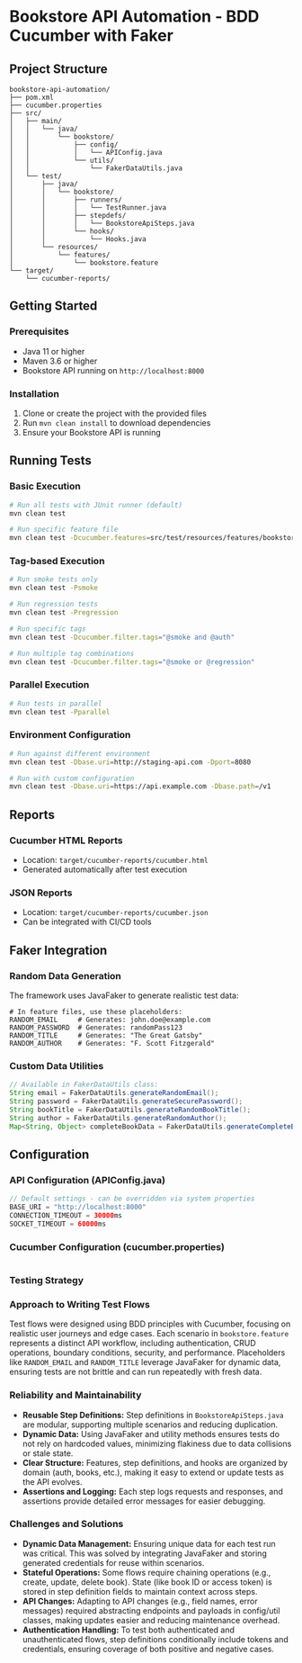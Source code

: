 # Bookstore API Automation - BDD Cucumber with Faker

## Project Structure

```
bookstore-api-automation/
├── pom.xml
├── cucumber.properties
├── src/
│   ├── main/
│   │   └── java/
│   │       └── bookstore/
│   │           ├── config/
│   │           │   └── APIConfig.java
│   │           └── utils/
│   │               └── FakerDataUtils.java
│   └── test/
│       ├── java/
│       │   └── bookstore/
│       │       ├── runners/
│       │       │   └── TestRunner.java
│       │       ├── stepdefs/
│       │       │   └── BookstoreApiSteps.java
│       │       └── hooks/
│       │           └── Hooks.java
│       └── resources/
│           └── features/
│               └── bookstore.feature
└── target/
    └── cucumber-reports/
```

## Getting Started

### Prerequisites
- Java 11 or higher
- Maven 3.6 or higher
- Bookstore API running on `http://localhost:8000`

### Installation
1. Clone or create the project with the provided files
2. Run `mvn clean install` to download dependencies
3. Ensure your Bookstore API is running

##  Running Tests

### Basic Execution
```bash
# Run all tests with JUnit runner (default)
mvn clean test

# Run specific feature file
mvn clean test -Dcucumber.features=src/test/resources/features/bookstore.feature
```

### Tag-based Execution
```bash
# Run smoke tests only
mvn clean test -Psmoke

# Run regression tests
mvn clean test -Pregression

# Run specific tags
mvn clean test -Dcucumber.filter.tags="@smoke and @auth"

# Run multiple tag combinations
mvn clean test -Dcucumber.filter.tags="@smoke or @regression"
```

### Parallel Execution
```bash
# Run tests in parallel
mvn clean test -Pparallel
```

### Environment Configuration
```bash
# Run against different environment
mvn clean test -Dbase.uri=http://staging-api.com -Dport=8080

# Run with custom configuration
mvn clean test -Dbase.uri=https://api.example.com -Dbase.path=/v1
```

## Reports

### Cucumber HTML Reports
- Location: `target/cucumber-reports/cucumber.html`
- Generated automatically after test execution

### JSON Reports
- Location: `target/cucumber-reports/cucumber.json`
- Can be integrated with CI/CD tools

## Faker Integration

### Random Data Generation
The framework uses JavaFaker to generate realistic test data:

```gherkin
# In feature files, use these placeholders:
RANDOM_EMAIL     # Generates: john.doe@example.com
RANDOM_PASSWORD  # Generates: randomPass123
RANDOM_TITLE     # Generates: "The Great Gatsby"
RANDOM_AUTHOR    # Generates: "F. Scott Fitzgerald"
```

### Custom Data Utilities
```java
// Available in FakerDataUtils class:
String email = FakerDataUtils.generateRandomEmail();
String password = FakerDataUtils.generateSecurePassword();
String bookTitle = FakerDataUtils.generateRandomBookTitle();
String author = FakerDataUtils.generateRandomAuthor();
Map<String, Object> completeBookData = FakerDataUtils.generateCompleteBookData();
```

## Configuration

### API Configuration (APIConfig.java)
```java
// Default settings - can be overridden via system properties
BASE_URI = "http://localhost:8000"
CONNECTION_TIMEOUT = 30000ms
SOCKET_TIMEOUT = 60000ms
```

### Cucumber Configuration (cucumber.properties)
```properties
```


### Testing Strategy

### Approach to Writing Test Flows
Test flows were designed using BDD principles with Cucumber, focusing on realistic user journeys and edge cases. Each scenario in `bookstore.feature` represents a distinct API workflow, including authentication, CRUD operations, boundary conditions, security, and performance. Placeholders like `RANDOM_EMAIL` and `RANDOM_TITLE` leverage JavaFaker for dynamic data, ensuring tests are not brittle and can run repeatedly with fresh data.

### Reliability and Maintainability
- **Reusable Step Definitions:** Step definitions in `BookstoreApiSteps.java` are modular, supporting multiple scenarios and reducing duplication.
- **Dynamic Data:** Using JavaFaker and utility methods ensures tests do not rely on hardcoded values, minimizing flakiness due to data collisions or stale state.
- **Clear Structure:** Features, step definitions, and hooks are organized by domain (auth, books, etc.), making it easy to extend or update tests as the API evolves.
- **Assertions and Logging:** Each step logs requests and responses, and assertions provide detailed error messages for easier debugging.

### Challenges and Solutions
- **Dynamic Data Management:** Ensuring unique data for each test run was critical. This was solved by integrating JavaFaker and storing generated credentials for reuse within scenarios.
- **Stateful Operations:** Some flows require chaining operations (e.g., create, update, delete book). State (like book ID or access token) is stored in step definition fields to maintain context across steps.
- **API Changes:** Adapting to API changes (e.g., field names, error messages) required abstracting endpoints and payloads in config/util classes, making updates easier and reducing maintenance overhead.
- **Authentication Handling:** To test both authenticated and unauthenticated flows, step definitions conditionally include tokens and credentials, ensuring coverage of both positive and negative cases.